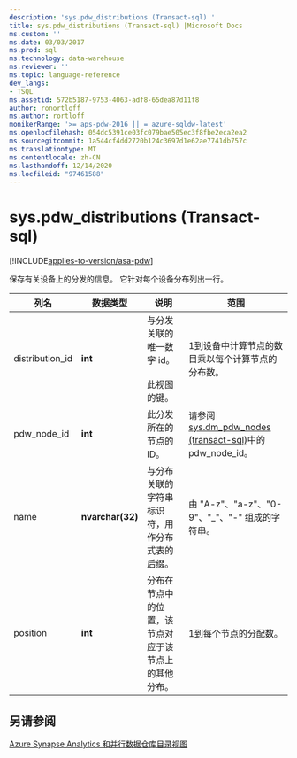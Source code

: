 ```yaml
---
description: 'sys.pdw_distributions (Transact-sql) '
title: sys.pdw_distributions (Transact-sql) |Microsoft Docs
ms.custom: ''
ms.date: 03/03/2017
ms.prod: sql
ms.technology: data-warehouse
ms.reviewer: ''
ms.topic: language-reference
dev_langs:
- TSQL
ms.assetid: 572b5187-9753-4063-adf8-65dea87d11f8
author: ronortloff
ms.author: rortloff
monikerRange: '>= aps-pdw-2016 || = azure-sqldw-latest'
ms.openlocfilehash: 054dc5391ce03fc079bae505ec3f8fbe2eca2ea2
ms.sourcegitcommit: 1a544cf4dd2720b124c3697d1e62ae7741db757c
ms.translationtype: MT
ms.contentlocale: zh-CN
ms.lasthandoff: 12/14/2020
ms.locfileid: "97461588"
---
```

# <a name="syspdw_distributions-transact-sql"></a>sys.pdw_distributions (Transact-sql) 
[!INCLUDE[applies-to-version/asa-pdw](../../includes/applies-to-version/asa-pdw.md)]

  保存有关设备上的分发的信息。 它针对每个设备分布列出一行。  
  
|列名|数据类型|说明|范围|  
|-----------------|---------------|-----------------|-----------|  
|distribution_id|**int**|与分发关联的唯一数字 id。<br /><br /> 此视图的键。|1到设备中计算节点的数目乘以每个计算节点的分布数。|  
|pdw_node_id|**int**|此分发所在的节点的 ID。|请参阅 [sys.dm_pdw_nodes &#40;transact-sql&#41;](../../relational-databases/system-dynamic-management-views/sys-dm-pdw-nodes-transact-sql.md)中的 pdw_node_id。|  
|name|**nvarchar(32)**|与分布关联的字符串标识符，用作分布式表的后缀。|由 "A-z"、"a-z"、"0-9"、"_"、"-" 组成的字符串。|  
|position|**int**|分布在节点中的位置，该节点对应于该节点上的其他分布。|1到每个节点的分配数。|  
  
## <a name="see-also"></a>另请参阅  
 [Azure Synapse Analytics 和并行数据仓库目录视图](../../relational-databases/system-catalog-views/sql-data-warehouse-and-parallel-data-warehouse-catalog-views.md)  
  
  
